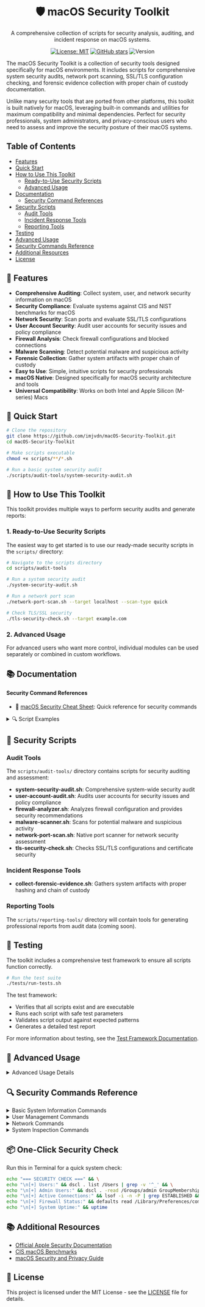 <div align="center">
  <h1>🛡️ macOS Security Toolkit</h1>
  <p>A comprehensive collection of scripts for security analysis, auditing, and incident response on macOS systems.</p>
  
  [![License: MIT](https://img.shields.io/badge/License-MIT-yellow.svg)](https://opensource.org/licenses/MIT)
  [![GitHub stars](https://img.shields.io/github/stars/imjvdn/macOS-Security-Toolkit?style=social)](https://github.com/imjvdn/macOS-Security-Toolkit/stargazers)
  ![Version](https://img.shields.io/badge/version-1.0.0-blue)
</div>

The macOS Security Toolkit is a collection of security tools designed specifically for macOS environments. It includes scripts for comprehensive system security audits, network port scanning, SSL/TLS configuration checking, and forensic evidence collection with proper chain of custody documentation.

Unlike many security tools that are ported from other platforms, this toolkit is built natively for macOS, leveraging built-in commands and utilities for maximum compatibility and minimal dependencies. Perfect for security professionals, system administrators, and privacy-conscious users who need to assess and improve the security posture of their macOS systems.

## Table of Contents

- [Features](#-features)
- [Quick Start](#-quick-start)
- [How to Use This Toolkit](#-how-to-use-this-toolkit)
  - [Ready-to-Use Security Scripts](#1-ready-to-use-security-scripts)
  - [Advanced Usage](#2-advanced-usage)
- [Documentation](#-documentation)
  - [Security Command References](#security-command-references)
- [Security Scripts](#-security-scripts)
  - [Audit Tools](#audit-tools)
  - [Incident Response Tools](#incident-response-tools)
  - [Reporting Tools](#reporting-tools)
- [Testing](#-testing)
- [Advanced Usage](#-advanced-usage)
- [Security Commands Reference](#-security-commands-reference)
- [Additional Resources](#-additional-resources)
- [License](#-license)

## 🎯 Features

- **Comprehensive Auditing**: Collect system, user, and network security information on macOS
- **Security Compliance**: Evaluate systems against CIS and NIST benchmarks for macOS
- **Network Security**: Scan ports and evaluate SSL/TLS configurations
- **User Account Security**: Audit user accounts for security issues and policy compliance
- **Firewall Analysis**: Check firewall configurations and blocked connections
- **Malware Scanning**: Detect potential malware and suspicious activity
- **Forensic Collection**: Gather system artifacts with proper chain of custody
- **Easy to Use**: Simple, intuitive scripts for security professionals
- **macOS Native**: Designed specifically for macOS security architecture and tools
- **Universal Compatibility**: Works on both Intel and Apple Silicon (M-series) Macs

## 🚀 Quick Start

```bash
# Clone the repository
git clone https://github.com/imjvdn/macOS-Security-Toolkit.git
cd macOS-Security-Toolkit

# Make scripts executable
chmod +x scripts/**/*.sh

# Run a basic system security audit
./scripts/audit-tools/system-security-audit.sh
```

## 💼 How to Use This Toolkit

This toolkit provides multiple ways to perform security audits and generate reports:

### 1. Ready-to-Use Security Scripts

The easiest way to get started is to use our ready-made security scripts in the `scripts/` directory:

```bash
# Navigate to the scripts directory
cd scripts/audit-tools

# Run a system security audit
./system-security-audit.sh

# Run a network port scan
./network-port-scan.sh --target localhost --scan-type quick

# Check TLS/SSL security
./tls-security-check.sh --target example.com
```

### 2. Advanced Usage

For advanced users who want more control, individual modules can be used separately or combined in custom workflows.

## 📚 Documentation

#### Security Command References
- 🔐 [macOS Security Cheat Sheet](docs/macos-security-cheat-sheet.md): Quick reference for security commands

<details>
<summary>🔍 Script Examples</summary>

### system-security-audit.sh

```bash
./system-security-audit.sh [--output-dir /path/to/output]
```

Performs a comprehensive security audit of the macOS system, collecting information about:
- System configuration and security settings
- User accounts and permissions
- Network settings and connections
- Running processes and services
- Installed applications
- Security settings and policies

#### Output Files

The script creates the following files in the output directory:
- SystemInfo.txt
- SecuritySettings.txt
- UserAccounts.txt
- NetworkConfig.txt
- RunningProcesses.txt
- InstalledApplications.txt

### user-account-audit.sh

```bash
./user-account-audit.sh
```

Performs a comprehensive audit of user accounts on the macOS system, identifying:
- Accounts with admin privileges
- Password policies and expiration settings
- Login history and failed login attempts
- Suspicious accounts (UID 0, empty passwords, non-standard shells)

#### Output Files

The script creates the following files in the output directory:
- user_details.csv: Details of all user accounts
- password_policies.csv: Password policy information
- login_history.txt: Recent login history
- failed_logins.txt: Failed login attempts
- summary.md: Summary report with findings and recommendations

### firewall-analyzer.sh

```bash
./firewall-analyzer.sh
```

Analyzes the macOS firewall configuration, checking:
- Firewall status and settings
- Stealth mode configuration
- Allowed applications
- Blocked connection attempts
- Logging configuration

#### Output Files

The script creates the following files in the output directory:
- firewall_status.md: Current firewall configuration
- allowed_applications.md: Applications allowed through the firewall
- blocked_connections.md: Recent blocked connection attempts
- recommendations.md: Security recommendations
- summary.md: Summary report with security score

### malware-scanner.sh

```bash
./malware-scanner.sh
```

Scans the system for potential malware and suspicious activity:
- Suspicious launch agents and daemons
- Processes with unusual behavior or high resource usage
- Browser extensions that might be malicious
- Suspicious cron jobs
- Unusual network connections

#### Output Files

The script creates the following files in the output directory:
- launch_agents.md: Suspicious launch agents and daemons
- suspicious_processes.md: Processes with unusual behavior
- browser_extensions.md: Installed browser extensions
- cron_jobs.md: Scheduled tasks that might be suspicious
- network_connections.md: Active network connections
- summary.md: Summary report with findings and recommendations

</details>

## 💼 Security Scripts

### Audit Tools

The `scripts/audit-tools/` directory contains scripts for security auditing and assessment:

- **system-security-audit.sh**: Comprehensive system-wide security audit
- **user-account-audit.sh**: Audits user accounts for security issues and policy compliance
- **firewall-analyzer.sh**: Analyzes firewall configuration and provides security recommendations
- **malware-scanner.sh**: Scans for potential malware and suspicious activity
- **network-port-scan.sh**: Native port scanner for network security assessment
- **tls-security-check.sh**: Checks SSL/TLS configurations and certificate security

### Incident Response Tools

- **collect-forensic-evidence.sh**: Gathers system artifacts with proper hashing and chain of custody

### Reporting Tools

The `scripts/reporting-tools/` directory will contain tools for generating professional reports from audit data (coming soon).

## 🧪 Testing

The toolkit includes a comprehensive test framework to ensure all scripts function correctly.

```bash
# Run the test suite
./tests/run-tests.sh
```

The test framework:
- Verifies that all scripts exist and are executable
- Runs each script with safe test parameters
- Validates script output against expected patterns
- Generates a detailed test report

For more information about testing, see the [Test Framework Documentation](tests/README.md).

## 🔧 Advanced Usage

<details>
<summary>Advanced Usage Details</summary>

### Custom Scan Options
```bash
# Run a full network port scan
./scripts/audit-tools/network-port-scan.sh --target 192.168.1.0/24 --scan-type full --output-dir ~/Documents/NetworkScan

# Check SSL/TLS security with custom timeout
./scripts/audit-tools/tls-security-check.sh --target secure-website.com --port 443 --timeout 10
```

### Collect Forensic Evidence
```bash
# Collect all available evidence types
./scripts/incident-response/collect-forensic-evidence.sh --output-dir ~/Evidence --collect-all

# Collect specific evidence types
./scripts/incident-response/collect-forensic-evidence.sh --output-dir ~/Evidence --include-system-logs --include-user-profiles
```

### Run as Administrator
For best results, run the toolkit with administrative privileges:
```bash
# Use sudo to run with elevated privileges
sudo ./scripts/audit-tools/system-security-audit.sh
```

</details>

## 🔍 Security Commands Reference

<details>
<summary>Basic System Information Commands</summary>

### View System Information
```bash
# Get basic system information
system_profiler SPSoftwareDataType SPHardwareDataType
```

### Check Uptime
```bash
# Check system uptime
uptime
```
</details>

<details>
<summary>User Management Commands</summary>

### List All Users
```bash
# List all user accounts
dscl . list /Users | grep -v '^_'
```

### View Admin Users
```bash
# List members of the admin group
dscl . -read /Groups/admin GroupMembership
```

### Check Logged In Users
```bash
# See currently logged in users
who
```
</details>

<details>
<summary>Network Commands</summary>

### View Active Connections
```bash
# List active network connections
lsof -i -n -P | grep ESTABLISHED
```

### Check Firewall Status
```bash
# Check macOS firewall status
defaults read /Library/Preferences/com.apple.alf globalstate
```

### Flush DNS Cache
```bash
# Clear DNS cache
sudo dscacheutil -flushcache; sudo killall -HUP mDNSResponder
```
</details>

<details>
<summary>System Inspection Commands</summary>

### List Running Processes
```bash
# View all running processes
ps -axo user,pid,ppid,%cpu,%mem,start,time,command
```

### View Installed Software
```bash
# List installed applications
system_profiler SPApplicationsDataType
```

### Check Launch Agents
```bash
# See what programs run at login
ls -la ~/Library/LaunchAgents /Library/LaunchAgents
```
</details>

## 📦 One-Click Security Check

Run this in Terminal for a quick system check:
```bash
echo "=== SECURITY CHECK ===" && \
echo "\n[+] Users:" && dscl . list /Users | grep -v '^_' && \
echo "\n[+] Admin Users:" && dscl . -read /Groups/admin GroupMembership && \
echo "\n[+] Active Connections:" && lsof -i -n -P | grep ESTABLISHED && \
echo "\n[+] Firewall Status:" && defaults read /Library/Preferences/com.apple.alf globalstate && \
echo "\n[+] System Uptime:" && uptime
```

## 📚 Additional Resources

- [Official Apple Security Documentation](https://support.apple.com/guide/security/welcome/web)
- [CIS macOS Benchmarks](https://www.cisecurity.org/benchmark/apple_os)
- [macOS Security and Privacy Guide](https://github.com/drduh/macOS-Security-and-Privacy-Guide)

## 📄 License

This project is licensed under the MIT License - see the [LICENSE](LICENSE) file for details.
